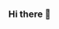 ### Hi there 👋

<!--
**M0i9/M0i9** is a ✨ _special_ ✨ repository because its `README.md` (this file) appears on your GitHub profile.

Here are some ideas to get you<h1 align="center">Hi 👋, I'm Mohammed Moin</h1>
<p align="left"> <img src="https://komarev.com/ghpvc/?username=m0i9&label=Profile%20views&color=0e75b6&style=flat" alt="m0i9" /> </p>

- 🌱 I’m currently learning **Javascript :)**

- 👯 I’m looking to collaborate on **Web Development**

- 🤝 I’m looking for help with **OpenSource**

- 💬 Ask me about **C,JAVA,HTML,CSS,JAVASCRIPT**

- 📫 How to reach me **nawazmoin63@gmail.com**

- ⚡ Fun fact **I THINK I'M SLEEPY :(**

<h3 align="left">Connect with me:</h3>
<p align="left">
<a href="https://linkedin.com/in/https://www.linkedin.com/in/mohammad-moin-aa305a1b3/" target="blank"><img align="center" src="https://raw.githubusercontent.com/rahuldkjain/github-profile-readme-generator/master/src/images/icons/Social/linked-in-alt.svg" alt="https://www.linkedin.com/in/mohammad-moin-aa305a1b3/" height="30" width="40" /></a>
<a href="https://instagram.com/mohammed_moin__" target="blank"><img align="center" src="https://raw.githubusercontent.com/rahuldkjain/github-profile-readme-generator/master/src/images/icons/Social/instagram.svg" alt="mohammed_moin__" height="30" width="40" /></a>
</p>

<h3 align="left">Languages and Tools:</h3>
<p align="left"> <a href="https://www.cprogramming.com/" target="_blank"> <img src="https://raw.githubusercontent.com/devicons/devicon/master/icons/c/c-original.svg" alt="c" width="40" height="40"/> </a> <a href="https://www.w3schools.com/css/" target="_blank"> <img src="https://raw.githubusercontent.com/devicons/devicon/master/icons/css3/css3-original-wordmark.svg" alt="css3" width="40" height="40"/> </a> <a href="https://www.w3.org/html/" target="_blank"> <img src="https://raw.githubusercontent.com/devicons/devicon/master/icons/html5/html5-original-wordmark.svg" alt="html5" width="40" height="40"/> </a> <a href="https://www.java.com" target="_blank"> <img src="https://raw.githubusercontent.com/devicons/devicon/master/icons/java/java-original.svg" alt="java" width="40" height="40"/> </a> <a href="https://developer.mozilla.org/en-US/docs/Web/JavaScript" target="_blank"> <img src="https://raw.githubusercontent.com/devicons/devicon/master/icons/javascript/javascript-original.svg" alt="javascript" width="40" height="40"/> </a> <a href="https://www.mongodb.com/" target="_blank"> <img src="https://raw.githubusercontent.com/devicons/devicon/master/icons/mongodb/mongodb-original-wordmark.svg" alt="mongodb" width="40" height="40"/> </a> <a href="https://nodejs.org" target="_blank"> <img src="https://raw.githubusercontent.com/devicons/devicon/master/icons/nodejs/nodejs-original-wordmark.svg" alt="nodejs" width="40" height="40"/> </a> </p>

<p><img align="left" src="https://github-readme-stats.vercel.app/api/top-langs?username=m0i9&show_icons=true&locale=en&layout=compact" alt="m0i9" /></p>

<p>&nbsp;<img align="center" src="https://github-readme-stats.vercel.app/api?username=m0i9&show_icons=true&locale=en" alt="m0i9" /></p>
 started:

- 🔭 I’m currently working on ...
- 🌱 I’m currently learning ...
- 👯 I’m looking to collaborate on ...
- 🤔 I’m looking for help with ...
- 💬 Ask me about ...
- 📫 How to reach me: ...
- 😄 Pronouns: ...
- ⚡ Fun fact: ...
-->
